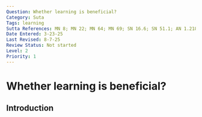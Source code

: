 ```yaml
---
Question: Whether learning is beneficial?
Category: Suta
Tags: learning
Sutta References: MN 8; MN 22; MN 64; MN 69; SN 16.6; SN 51.1; AN 1.218; AN 1.219; AN 4.6; AN 4.102; AN 4.186; AN 4.191; AN 7.6; AN 8.2; AN 10.33; AN 10.34; AN 10.35; AN 10.36; AN 10.176
Date Entered: 3-23-25
Last Revised: 8-7-25
Review Status: Not started
Level: 2
Priority: 1
---
```


# Whether learning is beneficial?

## Introduction

